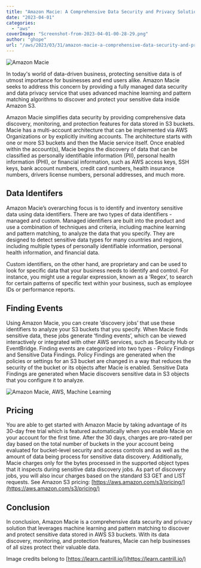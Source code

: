 ```yaml
---
title: "Amazon Macie: A Comprehensive Data Security and Privacy Solution"
date: "2023-04-01"
categories: 
  - "aws"
coverImage: "Screenshot-from-2023-04-01-00-28-29.png"
author: "ghope"
url: "/aws/2023/03/31/amazon-macie-a-comprehensive-data-security-and-privacy-solution/"
---
```


![Amazon Macie](/images/Screenshot-from-2023-03-31-22-46-57.png)

In today's world of data-driven business, protecting sensitive data is of utmost importance for businesses and end users alike. Amazon Macie seeks to address this concern by providing a fully managed data security and data privacy service that uses advanced machine learning and pattern matching algorithms to discover and protect your sensitive data inside Amazon S3.

Amazon Macie simplifies data security by providing comprehensive data discovery, monitoring, and protection features for data stored in S3 buckets. Macie has a multi-account architecture that can be implemented via AWS Organizations or by explicitly inviting accounts. The architecture starts with one or more S3 buckets and then the Macie service itself. Once enabled within the account(s), Macie begins the discovery of data that can be classified as personally identifiable information (PII), personal health information (PHI), or financial information, such as AWS access keys, SSH keys, bank account numbers, credit card numbers, health insurance numbers, drivers license numbers, personal addresses, and much more.

## Data Identifers

Amazon Macie’s overarching focus is to identify and inventory sensitive data using data identifiers. There are two types of data identifiers - managed and custom. Managed identifiers are built into the product and use a combination of techniques and criteria, including machine learning and pattern matching, to analyze the data that you specify. They are designed to detect sensitive data types for many countries and regions, including multiple types of personally identifiable information, personal health information, and financial data.

Custom identifiers, on the other hand, are proprietary and can be used to look for specific data that your business needs to identify and control. For instance, you might use a regular expression, known as a ‘Regex’, to search for certain patterns of specific text within your business, such as employee IDs or performance reports.

## Finding Events

Using Amazon Macie, you can create ‘discovery jobs’ that use these identifiers to analyze your S3 buckets that you specify. When Macie finds sensitive data, these jobs generate ‘finding events’, which can be viewed interactively or integrated with other AWS services, such as Security Hub or EventBridge. Finding events are categorized into two types - Policy Findings and Sensitive Data Findings. Policy Findings are generated when the policies or settings for an S3 bucket are changed in a way that reduces the security of the bucket or its objects after Macie is enabled. Sensitive Data Findings are generated when Macie discovers sensitive data in S3 objects that you configure it to analyze.

![Amazon Macie, AWS, Machine Learning](/images/Screenshot-from-2023-03-31-22-44-09-1024x494.png)

## Pricing

You are able to get started with Amazon Macie by taking advantage of its 30-day free trial which is featured automatically when you enable Macie on your account for the first time. After the 30 days, charges are pro-rated per day based on the total number of buckets in the your account being evaluated for bucket-level security and access controls and as well as the amount of data being process for sensitive data discovery. Additionally, Macie charges only for the bytes processed in the supported object types that it inspects during sensitive data discovery jobs. As part of discovery jobs, you will also incur charges based on the standard S3 GET and LIST requests. See Amazon S3 pricing: [https://aws.amazon.com/s3/pricing/](https://aws.amazon.com/s3/pricing/)

## Conclusion

In conclusion, Amazon Macie is a comprehensive data security and privacy solution that leverages machine learning and pattern matching to discover and protect sensitive data stored in AWS S3 buckets. With its data discovery, monitoring, and protection features, Macie can help businesses of all sizes protect their valuable data.

Image credits belong to [https://learn.cantrill.io/](https://learn.cantrill.io/)
